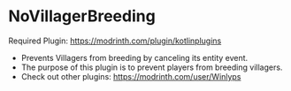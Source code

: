 # NoVillagerBreeding
Required Plugin: https://modrinth.com/plugin/kotlinplugins
- Prevents Villagers from breeding by canceling its entity event. 
- The purpose of this plugin is to prevent players from breeding villagers.
- Check out other plugins: https://modrinth.com/user/Winlyps
